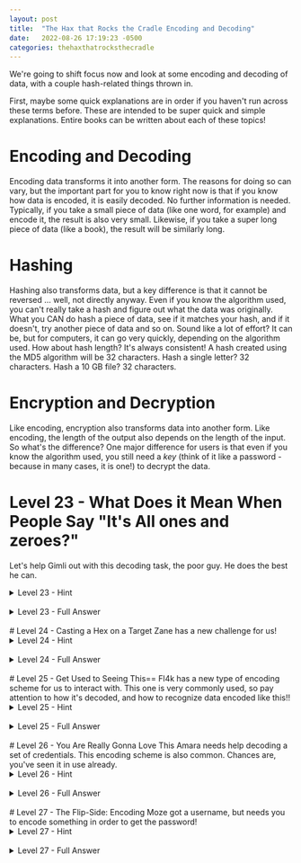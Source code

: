 ```yaml
---
layout: post
title:  "The Hax that Rocks the Cradle Encoding and Decoding"
date:   2022-08-26 17:19:23 -0500
categories: thehaxthatrocksthecradle
---
```


We're going to shift focus now and look at some encoding and decoding of data, with a couple hash-related things thrown in.

First, maybe some quick explanations are in order if you haven't run across these terms before. These are intended to be super quick and simple explanations. Entire books can be written about each of these topics!

# Encoding and Decoding
Encoding data transforms it into another form. The reasons for doing so can vary, but the important part for you to know right now is that if you know how data is encoded, it is easily decoded. No further information is needed.
Typically, if you take a small piece of data (like one word, for example) and encode it, the result is also very small. Likewise, if you take a super long piece of data (like a book), the result will be similarly long.

# Hashing
Hashing also transforms data, but a key difference is that it cannot be reversed ... well, not directly anyway. Even if you know the algorithm used, you can't really take a hash and figure out what the data was originally. What you CAN do hash a piece of data, see if it matches your hash, and if it doesn't, try another piece of data and so on. Sound like a lot of effort? It can be, but for computers, it can go very quickly, depending on the algorithm used.
How about hash length? It's always consistent! A hash created using the MD5 algorithm will be 32 characters. 
Hash a single letter? 32 characters. 
Hash a 10 GB file? 32 characters.

# Encryption and Decryption
Like encoding, encryption also transforms data into another form.
Like encoding, the length of the output also depends on the length of the input.
So what's the difference? One major difference for users is that even if you know the algorithm used, you still need a *key* (think of it like a password - because in many cases, it is one!) to decrypt the data.

# Level 23 - What Does it Mean When People Say "It's All ones and zeroes?"
Let's help Gimli out with this decoding task, the poor guy. He does the best he can.

<details>
<summary>Level 23 - Hint</summary>

<br>
<span style="color:DodgerBlue">
Remember that Gimli mentioned a few things:
bai'nairee to ah'skee (sound it out and look it up if they seem familiar!)
Cyberchef
</span>
</details>
<br>
<details>
<summary>Level 23 - Full Answer</summary>

<br>
<span style="color:MediumSeaGreen">
This one would be tricky if you haven't heard these terms before - I blame the dwarf's accent (which apparently shows up in writing, oddly enough):<br>
bai'nairee = binary<br>
ah'skee = ASCII = American Standard Code for Information Interchange<br>
<br>
ASCII uses numbers to represent characters - pretty much all the characters you see on the face of a standard keyboard have an ASCII number assigned to them.<br>
<br>
CyberChef - An online search for "CyberChef" should lead you to: <a href="https://cyberchef.org">https://cyberchef.org</a><br>
<br>
The interface can be a bit confusing at first, but (among other things) CyberChef lets you convert data from one type to another quickly and easily if you know how the data is encoded.<br>
In our case, we need to convert information <b>from binary</b> to readable text, so either type "binary" in the search field at the top left, or navigate to Data Format > From Binary on the left:<br>
<img src="/images/cyberchef_frombinary.png"><br>
<br>
Drag the box containing the words "From Binary" to the "Recipe" box in the center column.<br>
<img src="/images/cyberchef_addrecipe.png"><br>
<br>
Paste the binary data into the "Input" box at the top right and check the "Output" box:<br>
<img src="/images/cyberchef_converted.png"><br>
<br>
<br>
Too easy? Want to know how did CyberChef do this? Like tedious things? Read on!!!<br>
8 binary bits (8 numbers) = one byte = one character<br>
So, all we need to do is break up the binary string into bytes, each made up of 8 ones/zeros. So:<br>
<code>011110100110000101101110011001010011101001101110011011110111010001100001011100000111001101111001011000110110100001101111</code><br>
becomes:<br>

	<table>
		<thead>
			<tr>
				<th>byte</th>
			</tr>
		</thead>
		<tbody>
			<tr>
				<td>01111010</td>
			</tr>
			<tr>
				<td>01100001</td>
			</tr>
			<tr>
				<td>01101110</td>
			</tr>
			<tr>
				<td>01100101</td>
			</tr>
			<tr>
				<td>00111010</td>
			</tr>
			<tr>
				<td>01101110</td>
			</tr>
			<tr>
				<td>01101111</td>
			</tr>
			<tr>
				<td>01110100</td>
			</tr>
			<tr>
				<td>01100001</td>
			</tr>
			<tr>
				<td>01110000</td>
			</tr>
			<tr>
				<td>01110011</td>
			</tr>
			<tr>
				<td>01111001</td>
			</tr>
			<tr>
				<td>01100011</td>
			</tr>
			<tr>
				<td>01101000</td>
			</tr>
			<tr>
				<td>01101111</td>
			</tr>
		</tbody>
	</table>

<br>
Now for each byte, calculate out the binary to decimal conversion:<br>
	<table>
		<thead>
			<tr>
				<th>byte</th>
				<th>decimal value</th>
			</tr>
		</thead>
		<tbody>
			<tr>
				<td>01111010</td>
				<td>122</td>
			</tr>
			<tr>
				<td>01100001</td>
				<td>97</td>
			</tr>
			<tr>
				<td>01101110</td>
				<td>110</td>
			</tr>
			<tr>
				<td>01100101</td>
				<td>101</td>
			</tr>
			<tr>
				<td>00111010</td>
				<td>58</td>
			</tr>
			<tr>
				<td>01101110</td>
				<td>110</td>
			</tr>
			<tr>
				<td>01101111</td>
				<td>111</td>
			</tr>
			<tr>
				<td>01110100</td>
				<td>116</td>
			</tr>
			<tr>
				<td>01100001</td>
				<td>97</td>
			</tr>
			<tr>
				<td>01110000</td>
				<td>112</td>
			</tr>
			<tr>
				<td>01110011</td>
				<td>115</td>
			</tr>
			<tr>
				<td>01111001</td>
				<td>121</td>
			</tr>
			<tr>
				<td>01100011</td>
				<td>99</td>
			</tr>
			<tr>
				<td>01101000</td>
				<td>104</td>
			</tr>
			<tr>
				<td>01101111</td>
				<td>111</td>
			</tr>
		</tbody>
	</table>
<br>
Remember how I mentioned that each character on a standard keyboard has an ASCII number assigned to it? Now we get to look that up! One easy way to do so from a Linux system (and you're just getting so good at Linux that you might as well do it that way), is to type <code>man ascii</code> since the <code>ascii</code> manual has that chart in it:
<img src="/images/man_ascii.png"><br>
<br>
Now, all you need to do is look up each decimal number and find the corresponding character! So fun!<br>
	<table>
		<thead>
			<tr>
				<th>byte</th>
				<th>decimal value</th>
				<th>ASCII value</th>
			</tr>
		</thead>
		<tbody>
			<tr>
				<td>01111010</td>
				<td>122</td>
				<td>z</td>
			</tr>
			<tr>
				<td>01100001</td>
				<td>97</td>
				<td>a</td>
			</tr>
			<tr>
				<td>01101110</td>
				<td>110</td>
				<td>n</td>
			</tr>
			<tr>
				<td>01100101</td>
				<td>101</td>
				<td>e</td>
			</tr>
			<tr>
				<td>00111010</td>
				<td>58</td>
				<td>:</td>
			</tr>
			<tr>
				<td>01101110</td>
				<td>110</td>
				<td>n</td>
			</tr>
			<tr>
				<td>01101111</td>
				<td>111</td>
				<td>o</td>
			</tr>
			<tr>
				<td>01110100</td>
				<td>116</td>
				<td>t</td>
			</tr>
			<tr>
				<td>01100001</td>
				<td>97</td>
				<td>a</td>
			</tr>
			<tr>
				<td>01110000</td>
				<td>112</td>
				<td>p</td>
			</tr>
			<tr>
				<td>01110011</td>
				<td>115</td>
				<td>s</td>
			</tr>
			<tr>
				<td>01111001</td>
				<td>121</td>
				<td>y</td>
			</tr>
			<tr>
				<td>01100011</td>
				<td>99</td>
				<td>c</td>
			</tr>
			<tr>
				<td>01101000</td>
				<td>104</td>
				<td>h</td>
			</tr>
			<tr>
				<td>01101111</td>
				<td>111</td>
				<td>o</td>
			</tr>
		</tbody>
	</table>

</span>
</details>
<br>
# Level 24 - Casting a Hex on a Target
Zane has a new challenge for us!

<details>
<summary>Level 24 - Hint</summary>

<br>
<span style="color:DodgerBlue">
Look up "base 16" online, hopefully you should find something referring to hexadecimal. Follow that lead!<br>
</span>
</details>
<br>
<details>
<summary>Level 24 - Full Answer</summary>

<br>
<span style="color:MediumSeaGreen">
If you look up hexadecimal, or checked out the Full Answer for Level 23 above, you may have seen that hexadecimal (or hex for short) values can also be looked up on the ASCII table for characters!<br>
<br>
Your choices are to either:<br>
<ul>
<li>Look up the hex values in the ASCII table (<code>man ascii</code>, remember?) one by one and match them up to the letters</li>
<li>Use CyberChef to convert the string you're given from hex to readable letters.</li>
</ul>
<br>
Listen, I'm not one to judge how you spend your time, so I'll leave the decision up to you! Still, it's worth converting at least a few character manually to see how this conversion works!
</span>
</details>
<br>
# Level 25 - Get Used to Seeing This==
Fl4k has a new type of encoding scheme for us to interact with. This one is very commonly used, so pay attention to how it's decoded, and how to recognize data encoded like this!!

<details>
<summary>Level 25 - Hint</summary>

<br>
<span style="color:DodgerBlue">
Your hint from Fl4k was "base(16*4)". Your math teacher would be disappointed if you couldn't multiply that out to: "base64". I could see the look on their face now ...<br>
<br>
</span>
</details>
<br>
<details>
<summary>Level 25 - Full Answer</summary>

<br>
<span style="color:MediumSeaGreen">
Remember the CyberChef! Just check for the "From Base64" recipe and use that!<br>
<br>
Fl4k did mention another way though, installing hURL!<br>
First, check if you have it installed by typing <code>hURL</code> - pay attention to the goofy capitalization!<br>
If you get something like this:<br>
<pre>
└─$ hurl    
Command 'hURL' not found, but can be installed with:
sudo apt install hurl
Do you want to install it? (N/y)
</pre>
You need to install using the command they suggest using. Pay attention to the capitalization again. Yes, I know it's different from the command capitalization. Just go with it!<br>
If you don't have admin ("sudo" or "root" in Linux) rights on the Kali system you're using, you can't install it. In that case, just use CyberChef and then read on to get an idea for how the CLI tool hURL would work.<br>
<br>
To install hURL, run:<br>
<code>sudo apt update && sudo apt install hurl</code><br>
<br>
Now running <code>hURL</code> should bring up the <code>hURL</code> help menu:<br>
<pre>
└─$ hurl
.::[ hURL - hexadecimal & URL (en/de)coder ]::.
v2.1 @COPYLEFT  ->  fnord0 &lt;at&gt; riseup &lt;dot&gt; net

  USAGE: /usr/bin/hURL [ -flag|--flag ] [ -f &lt;file1&gt;,&lt;file2&gt; ] [ string ]

  COMMAND LINE ARGUMENTS
   -M|--menu    => Menu-driven GUI               ;  /usr/bin/hURL -M
   -U|--URL     => URL encode                    ;  /usr/bin/hURL -U "hello world"
   -u|--url     => uRL decode                    ;  /usr/bin/hURL -u "hello%20world"
...
...
</pre>
<br>
Look for the "base64 decode" option in the help menu and the example they give:<br>
<code>   -b|--base64  => base64 decode                 ;  /usr/bin/hURL -b "aGVsbG8gd29ybGQ="</code><br>
<br>
Copy that syntax, but replace their base64 string with the one you got from Fl4k and you should get something like:
<pre>
└─$ hURL -b "YW1hcmE6aXRjaGluZ2ZvcmFmaWdodA=="

Original string       :: YW1hcmE6aXRjaGluZ2ZvcmFmaWdodA==
base64 DEcoded string :: amara:itchingforafight
</pre>
<br>
</span>
</details>
<br>
# Level 26 - You Are Really Gonna Love This
Amara needs help decoding a set of credentials. This encoding scheme is also common. Chances are, you've seen it in use already.

<details>
<summary>Level 26 - Hint</summary>

<br>
<span style="color:DodgerBlue">
Amara's hint, "You are Elle" - sounded out, would be ... URL!<br>
See where some research about URL encoding/decoding can get you! Remember the tools you've already used so far and check their documentation.<br>
<br>
</span>
</details>
<br>
<details>
<summary>Level 26 - Full Answer</summary>

<br>
<span style="color:MediumSeaGreen">
URL decoding is actually a bit easier than some other types of decoding! A lot of characters will typically remain unchanged in a URL decoded string (things like numbers, letters, etc.). When it comes to punctuation though? All bets are off!
Here are some examples:
	<table>
		<thead>
			<tr>
				<th>Normal Character</th>
				<th>Encoded Character</th>
			</tr>
		</thead>
		<tbody>
			<tr>
				<td>space</td>
				<td>%20</td>
			</tr>
			<tr>
				<td>%</td>
				<td>%25</td>
			</tr>			<tr>
				<td>&</td>
				<td>%26</td>
			</tr>			<tr>
				<td>+</td>
				<td>%2B</td>
			</tr>			<tr>
				<td>/</td>
				<td>%2F</td>
			</tr>			<tr>
				<td>=</td>
				<td>%3D</td>
			</tr>			<tr>
				<td>?</td>
				<td>%3F</td>
			</tr>			<tr>
				<td>@</td>
				<td>%40</td>
			</tr>
        </tbody>
    </table>
<br>
URLs may use encoding like this so that, for example, stuff like slashes in a URL don't get interpreted by your browser as a directory indicator.<br>
<br>
Armed with knowledge, I'm sure you were like "Oh, well, clearly, I can just use CyberChef or hURL to decode this!":<br>
<br>
<b>CyberChef:</b><br>
Just follow the previous CyberChef instructions in Level 23, but use the <b>URL decode</b> recipe.<br>
<br>
<b>hURL</b><br>
<pre>
└─$ hURL -u moze%3Athe%20%23%20of%20grenades%20I%20carry%20is%20%3E%2020

Original    :: moze%3Athe%20%23%20of%20grenades%20I%20carry%20is%20%3E%2020
URL DEcoded :: moze:the # of grenades I carry is > 20
</pre>
<br>
<b>Manually</b>
Oh? Those methods were too easy and you want to do it manually?<br>
<ul>
<li>Check out <code>man ascii</code> again.</li>
<li>Those number codes for URL encoding (%xx) are just the 2 character hex value for the character with a % in front of it.</li>
<li>You can use the ASCII chart to find the characters that are represented by each URL encoded section in that string!</li>
</ul>
</span>
</details>
<br>
# Level 27 - The Flip-Side: Encoding
Moze got a username, but needs you to encode something in order to get the password!

<details>
<summary>Level 27 - Hint</summary>

<br>
<span style="color:DodgerBlue">
Check out the options in the tools you've used so far!<br>
</span>
</details>
<br>
<details>
<summary>Level 27 - Full Answer</summary>

<br>
<span style="color:MediumSeaGreen">
<b>CyberChef:</b><br>
Use the <b>To Base64</b> recipe!<br>
<br>
<b>hURL</b><br>
<pre>
└─$ hurl -B stillworkingonmysocialskills                                

Original       :: stillworkingonmysocialskills
base64 ENcoded :: c3RpbGx3b3JraW5nb25teXNvY2lhbHNraWxscw==
</pre>
<br>
</span>
</details>
<br>